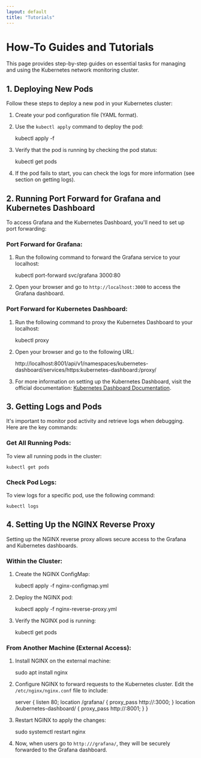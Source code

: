 ```yaml
---
layout: default
title: "Tutorials"
---
```

How-To Guides and Tutorials
===========================

This page provides step-by-step guides on essential tasks for managing and using the Kubernetes network monitoring cluster.

1\. Deploying New Pods
----------------------

Follow these steps to deploy a new pod in your Kubernetes cluster:

1.  Create your pod configuration file (YAML format).
2.  Use the `kubectl apply` command to deploy the pod:

    kubectl apply -f 

4.  Verify that the pod is running by checking the pod status:

    kubectl get pods

6.  If the pod fails to start, you can check the logs for more information (see section on getting logs).

2\. Running Port Forward for Grafana and Kubernetes Dashboard
-------------------------------------------------------------

To access Grafana and the Kubernetes Dashboard, you'll need to set up port forwarding:

### Port Forward for Grafana:

1.  Run the following command to forward the Grafana service to your localhost:

    kubectl port-forward svc/grafana 3000:80

3.  Open your browser and go to `http://localhost:3000` to access the Grafana dashboard.

### Port Forward for Kubernetes Dashboard:

1.  Run the following command to proxy the Kubernetes Dashboard to your localhost:

    kubectl proxy

3.  Open your browser and go to the following URL:

    http://localhost:8001/api/v1/namespaces/kubernetes-dashboard/services/https:kubernetes-dashboard:/proxy/

5.  For more information on setting up the Kubernetes Dashboard, visit the official documentation: [Kubernetes Dashboard Documentation](https://kubernetes.io/docs/tasks/access-application-cluster/web-ui-dashboard/).

3\. Getting Logs and Pods
-------------------------

It's important to monitor pod activity and retrieve logs when debugging. Here are the key commands:

### Get All Running Pods:

To view all running pods in the cluster:

    kubectl get pods

### Check Pod Logs:

To view logs for a specific pod, use the following command:

    kubectl logs 

4\. Setting Up the NGINX Reverse Proxy
--------------------------------------

Setting up the NGINX reverse proxy allows secure access to the Grafana and Kubernetes dashboards.

### Within the Cluster:

1.  Create the NGINX ConfigMap:

    kubectl apply -f nginx-configmap.yml

3.  Deploy the NGINX pod:

    kubectl apply -f nginx-reverse-proxy.yml

5.  Verify the NGINX pod is running:

    kubectl get pods

### From Another Machine (External Access):

1.  Install NGINX on the external machine:

    sudo apt install nginx

3.  Configure NGINX to forward requests to the Kubernetes cluster. Edit the `/etc/nginx/nginx.conf` file to include:

    
    server {
        listen 80;
        location /grafana/ {
            proxy_pass http://:3000;
        }
        location /kubernetes-dashboard/ {
            proxy_pass http://:8001;
        }
    }
                

5.  Restart NGINX to apply the changes:

    sudo systemctl restart nginx

7.  Now, when users go to `http:///grafana/`, they will be securely forwarded to the Grafana dashboard.
